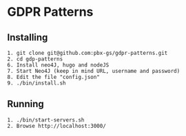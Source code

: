 # GDPR Patterns


## Installing
    1. git clone git@github.com:pbx-gs/gdpr-patterns.git
    2. cd gdp-patterns
    6. Install neo4J, hugo and nodeJS 
    7. Start Neo4J (keep in mind URL, username and password)
    8. Edit the file "config.json" 
    9. ./bin/install.sh

## Running
    1. ./bin/start-servers.sh
    2. Browse http://localhost:3000/



